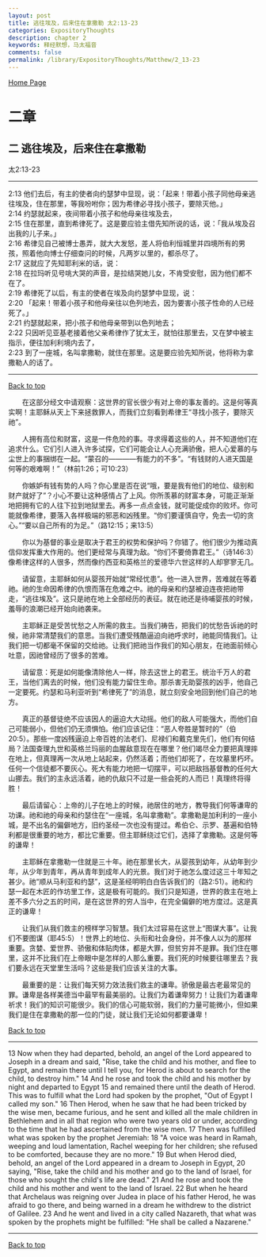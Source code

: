 ```yaml
---
layout: post
title: 逃往埃及，后来住在拿撒勒 太2:13-23
categories: ExpositoryThoughts
description: chapter 2
keywords: 释经默想，马太福音
comments: false
permalink: /library/ExpositoryThoughts/Matthew/2_13-23
---
```

[ Home Page ]({{site.baseurl}}/index) <br>

<a name="0"></a>
# 二章 

## 二 逃往埃及，后来住在拿撒勒

太2:13-23

***

2:13 他们去后，有主的使者向约瑟梦中显现，说：「起来！带着小孩子同他母亲逃往埃及，住在那里，等我吩咐你；因为希律必寻找小孩子，要除灭他。」<br>
2:14 约瑟就起来，夜间带着小孩子和他母亲往埃及去，<br>
2:15 住在那里，直到希律死了。这是要应验主借先知所说的话，说：「我从埃及召出我的儿子来。」<br>
2:16 希律见自己被博士愚弄，就大大发怒，差人将伯利恒城里并四境所有的男孩，照着他向博士仔细查问的时候，凡两岁以里的，都杀尽了。<br>
2:17 这就应了先知耶利米的话，说：<br>
2:18 在拉玛听见号咷大哭的声音，是拉结哭她儿女，不肯受安慰，因为他们都不在了。<br>
2:19 希律死了以后，有主的使者在埃及向约瑟梦中显现，说：<br>
2:20 「起来！带着小孩子和他母亲往以色列地去，因为要害小孩子性命的人已经死了。」<br>
2:21 约瑟就起来，把小孩子和他母亲带到以色列地去；<br>
2:22 只因听见亚基老接着他父亲希律作了犹太王，就怕往那里去，又在梦中被主指示，便往加利利境内去了，<br>
2:23 到了一座城，名叫拿撒勒，就住在那里。这是要应验先知所说，他将称为拿撒勒人的话了。<br>

***

[Back to top](#0)

&emsp;&emsp;在这部分经文中请观察：这世界的官长很少有对上帝的事友善的。这是何等真实啊！主耶稣从天上下来拯救罪人，而我们立刻看到希律王“寻找小孩子，要除灭祂”。

&emsp;&emsp;人拥有高位和财富，这是一件危险的事。寻求得着这些的人，并不知道他们在追求什么。它们引人进入许多试探，它们可能会让人心充满骄傲，把人心爱慕的与尘世上的事捆绑在一起。“蒙召的————有能力的不多”。“有钱财的人进天国是何等的艰难啊！”（林前1:26；可10:23）

&emsp;&emsp;你嫉妒有钱有势的人吗？你心里是否在说“哦，要是我有他们的地位、级别和财产就好了”？小心不要让这种感情占了上风。你所羡慕的财富本身，可能正渐渐地把拥有它的人往下拉到地狱里去。再多一点点金钱，就可能促成你的败坏。你可能就像希律，要落入各样极端的邪恶和凶残里。“你们要谨慎自守，免去一切的贪心。”“要以自己所有的为足。”（路12:15；来13:5）

&emsp;&emsp;你以为基督的事业是取决于君王的权势和保护吗？你错了。他们很少为推动真信仰发挥重大作用的。他们更经常与真理为敌。“你们不要倚靠君王。”（诗146:3）像希律这样的人很多，然而像约西亚和英格兰的爱德华六世这样的人却寥寥无几。

&emsp;&emsp;请留意，主耶稣如何从婴孩开始就“常经忧患”。他一进入世界，苦难就在等着祂。祂的生命因希律的仇恨而落在危难之中。祂的母亲和约瑟被迫连夜把祂带走，“逃往埃及”。这只是祂在地上全部经历的表征。就在祂还是待哺婴孩的时候，羞辱的浪潮已经开始向祂袭来。

&emsp;&emsp;主耶稣正是受苦忧愁之人所需的救主。当我们祷告，把我们的忧愁告诉祂的时候，祂非常清楚我们的意思。当我们遭受残酷逼迫向祂呼求时，祂能同情我们。让我们把一切都毫不保留的交给祂。让我们把祂当作我们的知心朋友，在祂面前倾心吐意，因祂曾经历了很多的苦难。

&emsp;&emsp;请留意：死是如何能像清除他人一样，除去这世上的君王。统治千万人的君王，当他们离去的时候，他们没有能力留住生命。那杀害无助婴孩的凶手，他自己一定要死。约瑟和马利亚听到“希律死了”的消息，就立刻安全地回到他们自己的地方。

&emsp;&emsp;真正的基督徒绝不应该因人的逼迫大大动摇。他们的敌人可能强大，而他们自己可能弱小，但他们仍无须惧怕。他们应该记住：“恶人夸胜是暂时的”（伯20:5）。那些一度凶残逼迫上帝百姓的法老们、尼禄们和戴克里先们，他们有何结局？法国查理九世和英格兰玛丽的血腥敌意现在在哪里？他们竭尽全力要把真理摔在地上，但真理再一次从地上站起来，仍然活着；而他们却死了，在坟墓里朽坏。任何一个信徒都不要灰心。死大有能力地把一切摆平，可以把敌挡基督教的任何大山挪去。我们的主永远活着，祂的仇敌只不过是一些会死的人而已！真理终将得胜！

&emsp;&emsp;最后请留心：上帝的儿子在地上的时候，祂居住的地方，教导我们何等谦卑的功课。祂和祂的母亲和约瑟住在“一座城，名叫拿撒勒”。拿撒勒是加利利的一座小城，是不出名的偏僻地方，旧约圣经一次也没有提过。希伯仑、示罗、基遍和伯特利都是很重要的地方，都比它重要。但主耶稣绕过它们，选择了拿撒勒。这是何等的谦卑！

&emsp;&emsp;主耶稣在拿撒勒一住就是三十年。祂在那里长大，从婴孩到幼年，从幼年到少年，从少年到青年，再从青年到成年人的光景。我们对于祂怎么度过这三十年知之甚少。祂“顺从马利亚和约瑟”，这是圣经明明白白告诉我们的（路2:51）。祂和约瑟一起在木匠的作坊里工作，这是极有可能的。我们只是知道，世界的救主在地上差不多六分之五的时间，是在这世界的穷人当中，在完全偏僻的地方度过。这是真正的谦卑！

&emsp;&emsp;让我们从我们救主的榜样学习智慧。我们太过容易在这世上“图谋大事”。让我们不要图谋（耶45:5）！世界上的地位、头衔和社会身份，并不像人以为的那样重要。贪婪、爱世界、骄傲和体贴肉体，都是大罪，但贫穷并不是罪。我们住在哪里，这并不比我们在上帝眼中是怎样的人那么重要。我们死的时候要往哪里去？我们要永远在天堂里生活吗？这些是我们应该关注的大事。

&emsp;&emsp;最重要的是：让我们每天努力效法我们救主的谦卑。骄傲是最古老最常见的罪。谦卑是各样美德当中最罕有最美丽的。让我们为着谦卑努力！让我们为着谦卑祈求！我们的知识可能很少。我们的信心可能软弱，我们的力量可能微小，但如果我们是住在拿撒勒的那一位的门徒，就让我们无论如何都要谦卑！

[Back to top](#0)

***

13 Now when they had departed, behold, an angel of the Lord appeared to Joseph in a dream and said, "Rise, take the child and his mother, and flee to Egypt, and remain there until I tell you, for Herod is about to search for the child, to destroy him." 14 And he rose and took the child and his mother by night and departed to Egypt 15 and remained there until the death of Herod. This was to fulfill what the Lord had spoken by the prophet, "Out of Egypt I called my son." 16 Then Herod, when he saw that he had been tricked by the wise men, became furious, and he sent and killed all the male children in Bethlehem and in all that region who were two years old or under, according to the time that he had ascertained from the wise men. 17 Then was fulfilled what was spoken by the prophet Jeremiah: 18 "A voice was heard in Ramah, weeping and loud lamentation, Rachel weeping for her children; she refused to be comforted, because they are no more." 19 But when Herod died, behold, an angel of the Lord appeared in a dream to Joseph in Egypt, 20 saying, "Rise, take the child and his mother and go to the land of Israel, for those who sought the child's life are dead." 21 And he rose and took the child and his mother and went to the land of Israel. 22 But when he heard that Archelaus was reigning over Judea in place of his father Herod, he was afraid to go there, and being warned in a dream he withdrew to the district of Galilee. 23 And he went and lived in a city called Nazareth, that what was spoken by the prophets might be fulfilled: "He shall be called a Nazarene."

***

[Back to top](#0)
